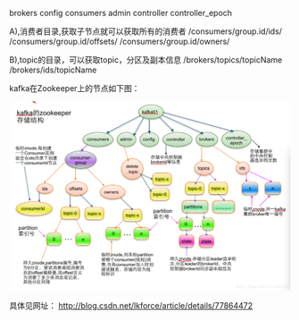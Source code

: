 brokers
config
consumers
admin
controller
controller_epoch




A),消费者目录,获取子节点就可以获取所有的消费者
/consumers/group.id/ids/
/consumers/group.id/offsets/
/consumers/group.id/owners/

B),topic的目录，可以获取topic，分区及副本信息
/brokers/topics/topicName
/brokers/ids/topicName



kafka在Zookeeper上的节点如下图：

![kafka在Zookeeper上的节点信息](images/kafka-zookeeper-path.jpg "ReferencePicture")



具体见网址：
http://blog.csdn.net/lkforce/article/details/77864472


